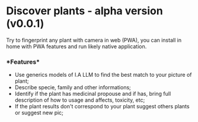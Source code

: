 # Discover plants - alpha version (v0.0.1)
Try to fingerprint any plant with camera in web (PWA), you can install in home with PWA features and run likely native application.


<h3>*Features*</h3>

- Use generics models of I.A LLM to find the best match to your picture of plant;
- Describe specie, family and other informations;
- Identify if the plant has medicinal propouse and if has, bring full description of how to usage and affects, toxicity, etc;
- If the plant results don't correspond to your plant suggest others plants or suggest new pic;
